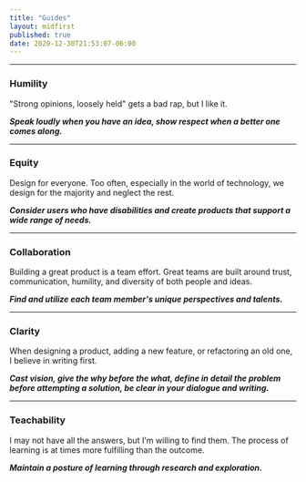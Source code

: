 ```yaml
---
title: "Guides"
layout: midfirst
published: true
date: 2020-12-30T21:53:07-06:00
---
```




---

### Humility
"Strong opinions, loosely held" gets a bad rap, but I like it.

***Speak loudly when you have an idea, show respect when a better one comes along.***

---

### Equity
Design for everyone. Too often, especially in the world of technology, we design for the majority and neglect the rest.

***Consider users who have disabilities and create products that support a wide range of needs.***

---

### Collaboration
Building a great product is a team effort. Great teams are built around trust, communication, humility, and diversity of both people and ideas.

***Find and utilize each team member's unique perspectives and talents.***

---

### Clarity
When designing a product, adding a new feature, or refactoring an old one, I believe in writing first.

***Cast vision, give the why before the what, define in detail the problem before attempting a solution, be clear in your dialogue and writing.***

---

### Teachability
I may not have all the answers, but I'm willing to find them. The process of learning is at times more fulfilling than the outcome.

***Maintain a posture of learning through research and exploration.***
